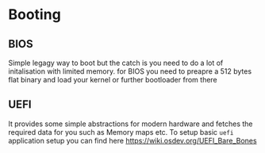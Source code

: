 # Booting

## BIOS

Simple legagy way to boot but the catch is you need to do a lot of initalisation with limited memory.
for BIOS you need to preapre a 512 bytes flat binary and load your kernel or further bootloader from there

## UEFI

It provides some simple abstractions for modern hardware and fetches the required data for you such as Memory maps etc.
To setup basic `uefi` application setup you can find here https://wiki.osdev.org/UEFI_Bare_Bones